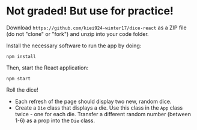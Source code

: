 # Not graded! But use for practice!

Download `https://github.com/kiei924-winter17/dice-react` as a ZIP file (do not "clone" or "fork") and unzip into your code folder.

Install the necessary software to run the app by doing:

```
npm install
```

Then, start the React application:

```
npm start
```

Roll the dice!

- Each refresh of the page should display two new, random dice.
- Create a `Die` class that displays a die. Use this class in the `App` class twice - one for each die. Transfer a different random number (between 1-6) as a prop into the `Die` class.
